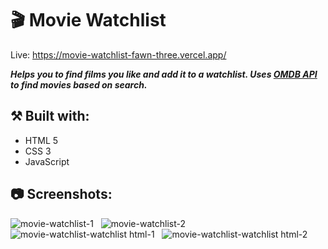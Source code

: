 # 🎬 Movie Watchlist

Live: https://movie-watchlist-fawn-three.vercel.app/

***Helps you to find films you like and add it to a watchlist. Uses [OMDB API](https://www.omdbapi.com/) to find movies based on search.***

## ⚒️ Built with:
- HTML 5
- CSS 3
- JavaScript

## 📷 Screenshots:

![movie-watchlist-1](https://github.com/user-attachments/assets/5d535e00-607b-4a08-b326-75f6c4d8d097)
&nbsp;
![movie-watchlist-2](https://github.com/user-attachments/assets/12d5089e-57d4-425f-92c3-ae4d77aaf164)
&nbsp;
![movie-watchlist-watchlist html-1](https://github.com/user-attachments/assets/13e09c58-58b8-40cd-8878-fdcf59d4e3c4)
&nbsp;
![movie-watchlist-watchlist html-2](https://github.com/user-attachments/assets/64952bfe-98e8-42b4-9352-16055ae10e3d)



